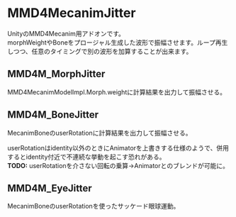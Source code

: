 # MMD4MecanimJitter
UnityのMMD4Mecanim用アドオンです。  
morphWeightやBoneをプロージャル生成した波形で振幅させます。ループ再生しつつ、任意のタイミングで別の波形を加算することが出来ます。  
## MMD4M_MorphJitter
MMD4MecanimModelImpl.Morph.weightに計算結果を出力して振幅させる。
## MMD4M_BoneJitter
MecanimBoneのuserRotationに計算結果を出力して振幅させる。

userRotationはidentity以外のときにAnimatorを上書きする仕様のようで、併用するとidentity付近で不連続な挙動を起こす恐れがある。  
**TODO:** userRotationを介さない回転の乗算→Animatorとのブレンドが可能に。
## MMD4M_EyeJitter
MecanimBoneのuserRotationを使ったサッケード眼球運動。
